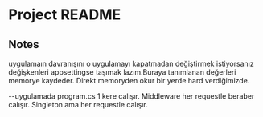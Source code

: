 # Project README


## Notes
uygulamaın davranışını o uygulamayı kapatmadan değiştirmek istiyorsanız değişkenleri appsettingse taşımak lazım.Buraya tanımlanan değerleri memorye kaydeder. Direkt memoryden okur bir yerde hard verdiğimizde.

--uygulamada program.cs 1 kere calışır. Middleware her requestle beraber calışır. Singleton ama her requestle calışır.